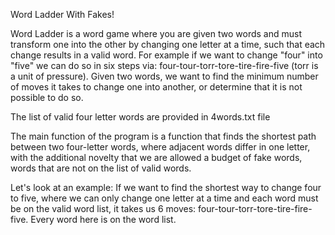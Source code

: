 Word Ladder With Fakes!

Word Ladder is a word game where you are given two words and must transform one into the other by changing one letter at a time, such that each change results in a valid word.  For example if we want to change "four" into "five" we can do so in six steps via: four-tour-torr-tore-tire-fire-five (torr is a unit of pressure).  Given two words, we want to find the minimum number of moves it takes to change one into another, or determine that it is not possible to do so.  

The list of valid four letter words are provided in 4words.txt file 

The main function of the program is a function that finds the shortest path between two four-letter words, where adjacent words differ in one letter, with the additional novelty that we are allowed a budget of fake words, words that are not on the list of valid words.

Let's look at an example: If we want to find the shortest way to change four to five, where we can only change one letter at a time and each word must be on the valid word list, it takes us 6 moves: four-tour-torr-tore-tire-fire-five.  Every word here is on the word list.
